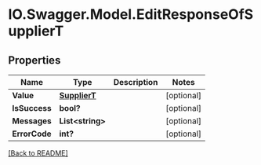 # IO.Swagger.Model.EditResponseOfSupplierT
## Properties

Name | Type | Description | Notes
------------ | ------------- | ------------- | -------------
**Value** | [**SupplierT**](SupplierT.md) |  | [optional] 
**IsSuccess** | **bool?** |  | [optional] 
**Messages** | **List&lt;string&gt;** |  | [optional] 
**ErrorCode** | **int?** |  | [optional] 

 [[Back to README]](../README.md)

